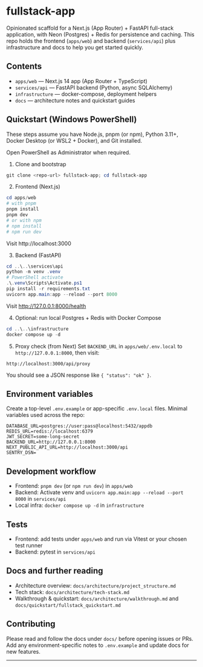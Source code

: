 # fullstack-app

Opinionated scaffold for a Next.js (App Router) + FastAPI full-stack application, with Neon (Postgres) + Redis for persistence and caching. This repo holds the frontend (`apps/web`) and backend (`services/api`) plus infrastructure and docs to help you get started quickly.

## Contents

- `apps/web` — Next.js 14 app (App Router + TypeScript)
- `services/api` — FastAPI backend (Python, async SQLAlchemy)
- `infrastructure` — docker-compose, deployment helpers
- `docs` — architecture notes and quickstart guides

## Quickstart (Windows PowerShell)

These steps assume you have Node.js, pnpm (or npm), Python 3.11+, Docker Desktop (or WSL2 + Docker), and Git installed.

Open PowerShell as Administrator when required.

1. Clone and bootstrap

```powershell
git clone <repo-url> fullstack-app; cd fullstack-app
```

2. Frontend (Next.js)

```powershell
cd apps/web
# with pnpm
pnpm install
pnpm dev
# or with npm
# npm install
# npm run dev
```

Visit http://localhost:3000

3. Backend (FastAPI)

```powershell
cd ..\..\services\api
python -m venv .venv
# PowerShell activate
.\.venv\Scripts\Activate.ps1
pip install -r requirements.txt
uvicorn app.main:app --reload --port 8000
```

Visit http://127.0.0.1:8000/health

4. Optional: run local Postgres + Redis with Docker Compose

```powershell
cd ..\..\infrastructure
docker compose up -d
```

5. Proxy check (from Next)
   Set `BACKEND_URL` in `apps/web/.env.local` to `http://127.0.0.1:8000`, then visit:

```
http://localhost:3000/api/proxy
```

You should see a JSON response like `{ "status": "ok" }`.

## Environment variables

Create a top-level `.env.example` or app-specific `.env.local` files. Minimal variables used across the repo:

```
DATABASE_URL=postgres://user:pass@localhost:5432/appdb
REDIS_URL=redis://localhost:6379
JWT_SECRET=some-long-secret
BACKEND_URL=http://127.0.0.1:8000
NEXT_PUBLIC_API_URL=http://localhost:3000/api
SENTRY_DSN=
```

## Development workflow

- Frontend: `pnpm dev` (or `npm run dev`) in `apps/web`
- Backend: Activate venv and `uvicorn app.main:app --reload --port 8000` in `services/api`
- Local infra: `docker compose up -d` in `infrastructure`

## Tests

- Frontend: add tests under `apps/web` and run via Vitest or your chosen test runner
- Backend: pytest in `services/api`

## Docs and further reading

- Architecture overview: `docs/architecture/project_structure.md`
- Tech stack: `docs/architecture/tech-stack.md`
- Walkthrough & quickstart: `docs/architecture/walkthrough.md` and `docs/quickstart/fullstack_quickstart.md`

## Contributing

Please read and follow the docs under `docs/` before opening issues or PRs. Add any environment-specific notes to `.env.example` and update docs for new features.

---
